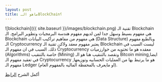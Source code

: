 ```yaml
---
layout: post
title: ماهو الـBlockChain؟
---
```

![blockchain]({{ site.baseurl }}/images/blockchain.png)
<object data="/files/blockchain.pdf" type="application/pdf" width="100%"> 
</object>
تقنية الـ Blockchain هي مفهوم بسيط وسهل جدا لمن لديهم مفهوم هندسة البرمجيات وتطوير البرامج. الـ Blockchain هي مفهوم من مفاهيم تراكيب البيانات (Data Structure) وبالطبع مفهوم الـ Cryptocurrency يعتبر مفهوم معقد ولاكن تقنية الـ Blockchain ليست السبب في ذلك. السبب في ان مفهوم الـ Cryptocurrency معقده هو ما تحتويه من خوارزميات (Algorithms) خاصة بالتنقيب (Mining) ونقصد بالتنقيب هنا هو الـ Bitcoin mining,ايضا في تعقيد مفهوم الـ Cryptocurrency هو ما يرتبط بها من العمليات الحسابيه وتوزيعها, مفهوم الـ Ledger (او مايعرف بالمحفظة الماليه بالمفهوم العام).
 
 أكمل الشرح [الرابط](https://github.com/isultane/Tutorials-ar/blob/master/Blockchain%20%D9%85%D8%A7%D9%87%D9%88%20%D8%A7%D9%84%D9%80.pdf)